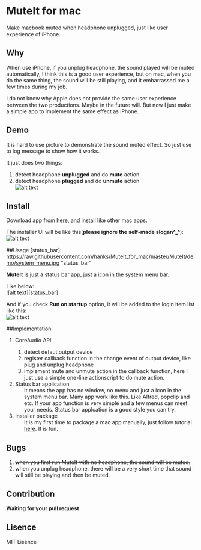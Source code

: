 MuteIt for mac
===========================

Make macbook muted when headphone unplugged, just like user experience of iPhone.

## Why
When use iPhone, if you unplug headphone, the sound played will be muted automatically, I think this is a good user experience, but on mac, when you do the same thing, the sound will be still playing, and it embarrassed me a few times during my job.   

I do not know why Apple does not provide the same user experience between the two productions. Maybe in the future will. But now I just make a simple app to implement the same effect as iPhone.

## Demo
It is hard to use picture to demonstrate  the sound muted effect. So just use to log message to show how it works.   

It just does two things:  
1. detect headphone **unplugged** and do **mute** action  
2. detect headphone **plugged** and do **unmute** action  
![alt text][demo]

[demo]: 
https://raw.githubusercontent.com/hanks/MuteIt_for_mac/master/MuteIt/demo/demo.gif "demo"

## Install
Download app from <a href="https://github.com/hanks/MuteIt_for_mac/blob/master/MuteIt/Installer/MuteIt_Installer.dmg">here</a>, and install like other mac apps.

The installer UI will be like this(**please ignore the self-made slogan^_^**):    
![alt text][installer]  

[installer]: 
https://raw.githubusercontent.com/hanks/MuteIt_for_mac/master/MuteIt/demo/installer.png "installer"

##Usage
[status_bar]: 
https://raw.githubusercontent.com/hanks/MuteIt_for_mac/master/MuteIt/demo/system_menu.jpg "status_bar"

[run_on_startup]: 
https://raw.githubusercontent.com/hanks/MuteIt_for_mac/master/MuteIt/demo/run_on_startup.jpg "run_on_startup"

**MuteIt** is just a status bar app, just a icon in the system menu bar. 

Like below:  
![alt text][status_bar]  

And if you check **Run on startup** option, it will be added to the login item list like this:  
![alt text][run_on_startup] 

##Implementation
<ol>
  <li>CoreAudio API</li>
    <ol>
      <li>detect defaut output device</li> 
      <li>register callback function in the change event of output device, like plug and unplug headphone</li> 
      <li>implement mute and unmute action in the callback function, here I just use a simple one-line actionscript to do mute action.</li> 
    </ol>
  <li>Status bar application    
    <ol>
      It means the app has no window, no menu and just a icon in the system menu bar. Many app work like this. Like Alfred, popclip and etc. If your app function is very simple and a few menus can meet your needs. Status bar applcation is a good style you can try.
    </ol>
  </li>
  <li>Installer package    
    <ol>
      It is my first time to package a mac app manually, just follow tutorial <a href="http://mac101.net/content/how-to/how-to-create-dmg-art-for-fancy-application-installations/">here</a>. It is fun.
    </ol>
  </li>                
</ol>



## Bugs
1. <del>when you first run MuteIt with no headphone, the sound will be muted.</del>  
2. when you unplug headphone, there will be a very short time that sound will still be playing and then be muted.

## Contribution
**Waiting for your pull request**

## Lisence
MIT Lisence
